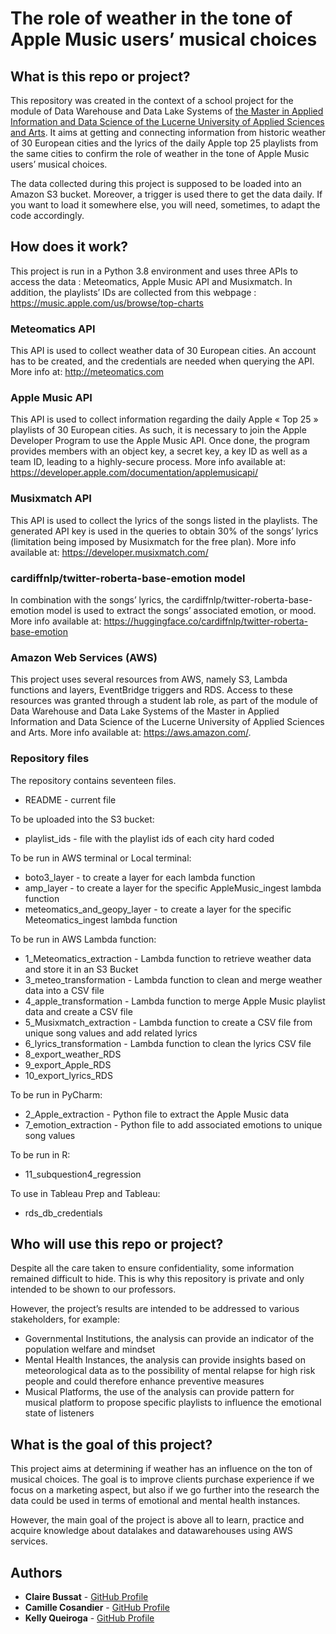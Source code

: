 # The role of weather in the tone of Apple Music users’ musical choices

## What is this repo or project?

This repository was created in the context of a school project for the module of Data Warehouse and Data Lake Systems of [the Master in Applied Information and Data Science of the Lucerne University of Applied Sciences and Arts](https://www.hslu.ch/en/lucerne-school-of-business/degree-programmes/master/applied-information-and-data-science/). It aims at getting and connecting information from historic weather of 30 European cities and the lyrics of the daily Apple top 25 playlists from the same cities to confirm the role of weather in the tone of Apple Music users’ musical choices.

The data collected during this project is supposed to be loaded into an Amazon S3 bucket. Moreover, a trigger is used there to get the data daily. If you want to load it somewhere else, you will need, sometimes, to adapt the code accordingly.

## How does it work?

This project is run in a Python 3.8 environment and uses three APIs to access the data : Meteomatics, Apple Music API and Musixmatch. In addition, the playlists’ IDs are collected from this webpage : https://music.apple.com/us/browse/top-charts

### Meteomatics API
This API is used to collect weather data of 30 European cities. An account has to be created, and the credentials are needed when querying the API. More info at: http://meteomatics.com

### Apple Music API
This API is used to collect information regarding the daily Apple « Top 25 » playlists of 30 European cities. As such, it is necessary to join the Apple Developer Program to use the Apple Music API. Once done, the program provides members with an object key, a secret key, a key ID as well as a team ID, leading to a highly-secure process. More info available at: https://developer.apple.com/documentation/applemusicapi/ 

### Musixmatch API
This API is used to collect the lyrics of the songs listed in the playlists. The generated API key is used in the queries to obtain 30% of the songs’ lyrics (limitation being imposed by Musixmatch for the free plan). More info available at: https://developer.musixmatch.com/

### cardiffnlp/twitter-roberta-base-emotion model
In combination with the songs’ lyrics, the cardiffnlp/twitter-roberta-base-emotion model is used to extract the songs’ associated emotion, or mood. More info available at: https://huggingface.co/cardiffnlp/twitter-roberta-base-emotion

### Amazon Web Services (AWS)
This project uses several resources from AWS, namely S3, Lambda functions and layers, EventBridge triggers and RDS. Access to these resources was granted through a student lab role, as part of the module of Data Warehouse and Data Lake Systems of the Master in Applied Information and Data Science of the Lucerne University of Applied Sciences and Arts. More info available at: https://aws.amazon.com/.

### Repository files

The repository contains seventeen files.

- README - current file

To be uploaded into the S3 bucket:

- playlist_ids - file with the playlist ids of each city hard coded

To be run in AWS terminal or Local terminal:

- boto3_layer - to create a layer for each lambda function
- amp_layer - to create a layer for the specific AppleMusic_ingest lambda function
- meteomatics_and_geopy_layer - to create a layer for the specific Meteomatics_ingest lambda function

To be run in AWS Lambda function:

- 1_Meteomatics_extraction - Lambda function to retrieve weather data and store it in an S3 Bucket
- 3_meteo_transformation - Lambda function to clean and merge weather data into a CSV file
- 4_apple_transformation -  Lambda function to merge Apple Music playlist data and create a CSV file
- 5_Musixmatch_extraction - Lambda function to create a CSV file from unique song values and add related lyrics
- 6_lyrics_transformation - Lambda function to clean the lyrics CSV file
- 8_export_weather_RDS
- 9_export_Apple_RDS
- 10_export_lyrics_RDS

To be run in PyCharm:

- 2_Apple_extraction - Python file to extract the Apple Music data
- 7_emotion_extraction - Python file to add associated emotions to unique song values

To be run in R:

- 11_subquestion4_regression

To use in Tableau Prep and Tableau:

- rds_db_credentials

## Who will use this repo or project? 

Despite all the care taken to ensure confidentiality, some information remained difficult to hide. This is why this repository is private and only intended to be shown to our professors.

However, the project’s results are intended to be addressed to various stakeholders, for example:
- Governmental Institutions, the analysis can provide an indicator of the population welfare and mindset
- Mental Health Instances, the analysis can provide insights based on meteorological data as to the possibility of mental relapse for high risk people and could therefore enhance preventive measures
- Musical Platforms, the use of the analysis can provide pattern for musical platform to propose specific playlists to influence the emotional state of listeners

## What is the goal of this project?

This project aims at determining if weather has an influence on the ton of musical choices. The goal is to improve clients purchase experience if we focus on a marketing aspect, but also if we go further into the research the data could be used in terms of emotional and mental health instances. 

However, the main goal of the project is above all to learn, practice and acquire knowledge about datalakes and datawarehouses using AWS services. 

## Authors
- **Claire Bussat** - [GitHub Profile](https://github.com/0Claire0)
- **Camille Cosandier** - [GitHub Profile](https://github.com/geneva-gang-1)
- **Kelly Queiroga** - [GitHub Profile](https://github.com/kellyeq13)
